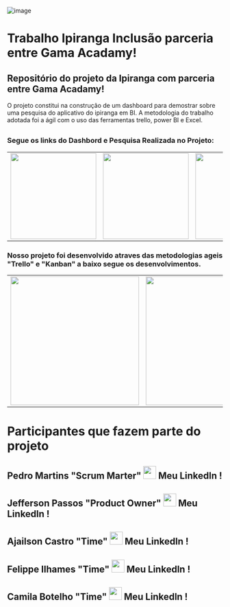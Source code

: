 ![image](https://github.com/ajailson48/trabalho-ipiranga-inclusao/assets/76658794/d02e3316-a1e7-446f-80d1-9ae17f8e681d)

# Trabalho Ipiranga Inclusão parceria entre Gama Acadamy!

## Repositório do projeto da Ipiranga com parceria entre Gama Acadamy!

O projeto constitui na construção de um dashboard para demostrar sobre uma pesquisa do aplicativo do ipiranga em BI.
A metodologia do trabalho adotada foi a ágil com o uso das ferramentas trello, power BI e Excel.

##
 <h3> Segue os links do Dashbord e Pesquisa Realizada no Projeto: </h3>

<table>
    <tbody>
    <tr>
      <td> 
          <a href="https://drive.google.com/file/d/17S65KQ7NQUZIUBpSdW9YqkFpm94mR-mK/view?usp=share_link">
          		<img width="200" src="https://insider.com.br/wp-content/uploads/2015/06/levantamento-dados-1.png">
          </a>
      </td>
      <td>
        <a href="https://docs.google.com/spreadsheets/d/1ttOyetDZPLiVRa0qk0TmQAIfauTy6HL0FXqz8wjfXzs/edit#gid=205022829">
         <img width="200" src="https://cdn.awsli.com.br/600x1000/476/476840/produto/37067431/2102b0504b.jpg"
        </a>
     </td>
       <td>
        <a href="https://docs.google.com/forms/d/e/1FAIpQLScIWQs3CkNPUS2FA4ZhNDdh-zYvzBuRwaf1bHAZ0OE2rBPGSw/viewform">
         <img width="200" src="https://encrypted-tbn0.gstatic.com/images?q=tbn:ANd9GcQ2cGZX4rHOBB4n4k7D4eMsd7IbTtyhD50AyA&usqp=CAU"
        </a>
     </td>
    </tr>
   </tbody>
  </table>

<h3> Nosso projeto foi desenvolvido atraves das metodologias ageis "Trello" e "Kanban" a baixo segue os desenvolvimentos. </h3>

<table>
    <tbody>
    <tr>
      <td> 
          <a href="https://trello.com/b/R7Q0l76N/tarefas-ipiranga">
          		<img width="300" src="https://salesdorado.com/wp-content/uploads/2022/08/trello-logo-1.2.jpg">
          </a>
      </td>
      <td>
        <a href="https://trello.com/b/5FldI0TK/kanban-quadro-modelo">
         <img width="300" src="https://www.novida.com.br/wp-content/uploads/2018/07/Kanban.png"
        </a>
     </td>
    </tr>
   </tbody>
  </table>
  
  # Participantes que fazem parte do projeto
  
  ## Pedro Martins "Scrum Marter" <a href="https://www.linkedin.com/in/pedro-martins1995"> <img width="30" src="https://cdn-icons-png.flaticon.com/512/174/174857.png"></a> Meu Linkedln !
  
  ## Jefferson Passos "Product Owner" <a href="http://linkedin.com/in/jeffersondelimapassos"><img width="30" src="https://cdn-icons-png.flaticon.com/512/174/174857.png"></a> Meu Linkedln !
  
  ## Ajailson Castro "Time"  <a href="https://www.linkedin.com/in/ajailsoncastro/"> <img width="30" src="https://cdn-icons-png.flaticon.com/512/174/174857.png"></a> Meu Linkedln !
  
  ## Felippe Ilhames "Time" <a href="https://www.linkedin.com/in/felippe-dos-santos-ilhames-a22318211"> <img width="30" src="https://cdn-icons-png.flaticon.com/512/174/174857.png"></a> Meu Linkedln !
  
  ## Camila Botelho "Time"  <a href="https://www.linkedin.com/in/ajailsoncastro/"> <img width="30" src="https://cdn-icons-png.flaticon.com/512/174/174857.png"></a> Meu Linkedln !
